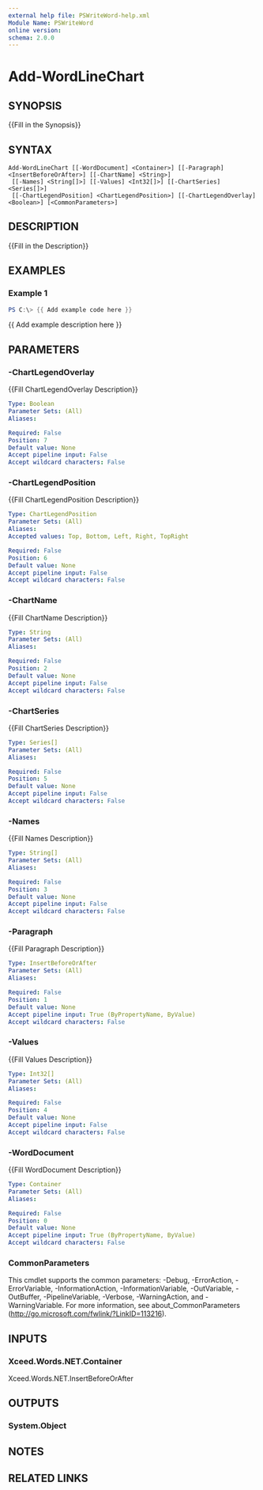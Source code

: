 ```yaml
---
external help file: PSWriteWord-help.xml
Module Name: PSWriteWord
online version:
schema: 2.0.0
---
```


# Add-WordLineChart

## SYNOPSIS
{{Fill in the Synopsis}}

## SYNTAX

```
Add-WordLineChart [[-WordDocument] <Container>] [[-Paragraph] <InsertBeforeOrAfter>] [[-ChartName] <String>]
 [[-Names] <String[]>] [[-Values] <Int32[]>] [[-ChartSeries] <Series[]>]
 [[-ChartLegendPosition] <ChartLegendPosition>] [[-ChartLegendOverlay] <Boolean>] [<CommonParameters>]
```

## DESCRIPTION
{{Fill in the Description}}

## EXAMPLES

### Example 1
```powershell
PS C:\> {{ Add example code here }}
```

{{ Add example description here }}

## PARAMETERS

### -ChartLegendOverlay
{{Fill ChartLegendOverlay Description}}

```yaml
Type: Boolean
Parameter Sets: (All)
Aliases:

Required: False
Position: 7
Default value: None
Accept pipeline input: False
Accept wildcard characters: False
```

### -ChartLegendPosition
{{Fill ChartLegendPosition Description}}

```yaml
Type: ChartLegendPosition
Parameter Sets: (All)
Aliases:
Accepted values: Top, Bottom, Left, Right, TopRight

Required: False
Position: 6
Default value: None
Accept pipeline input: False
Accept wildcard characters: False
```

### -ChartName
{{Fill ChartName Description}}

```yaml
Type: String
Parameter Sets: (All)
Aliases:

Required: False
Position: 2
Default value: None
Accept pipeline input: False
Accept wildcard characters: False
```

### -ChartSeries
{{Fill ChartSeries Description}}

```yaml
Type: Series[]
Parameter Sets: (All)
Aliases:

Required: False
Position: 5
Default value: None
Accept pipeline input: False
Accept wildcard characters: False
```

### -Names
{{Fill Names Description}}

```yaml
Type: String[]
Parameter Sets: (All)
Aliases:

Required: False
Position: 3
Default value: None
Accept pipeline input: False
Accept wildcard characters: False
```

### -Paragraph
{{Fill Paragraph Description}}

```yaml
Type: InsertBeforeOrAfter
Parameter Sets: (All)
Aliases:

Required: False
Position: 1
Default value: None
Accept pipeline input: True (ByPropertyName, ByValue)
Accept wildcard characters: False
```

### -Values
{{Fill Values Description}}

```yaml
Type: Int32[]
Parameter Sets: (All)
Aliases:

Required: False
Position: 4
Default value: None
Accept pipeline input: False
Accept wildcard characters: False
```

### -WordDocument
{{Fill WordDocument Description}}

```yaml
Type: Container
Parameter Sets: (All)
Aliases:

Required: False
Position: 0
Default value: None
Accept pipeline input: True (ByPropertyName, ByValue)
Accept wildcard characters: False
```

### CommonParameters
This cmdlet supports the common parameters: -Debug, -ErrorAction, -ErrorVariable, -InformationAction, -InformationVariable, -OutVariable, -OutBuffer, -PipelineVariable, -Verbose, -WarningAction, and -WarningVariable. For more information, see about_CommonParameters (http://go.microsoft.com/fwlink/?LinkID=113216).

## INPUTS

### Xceed.Words.NET.Container
Xceed.Words.NET.InsertBeforeOrAfter

## OUTPUTS

### System.Object

## NOTES

## RELATED LINKS
